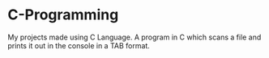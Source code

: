 # C-Programming
My projects made using C Language.
A program in C which scans a file and prints it out in the console in a TAB format.
